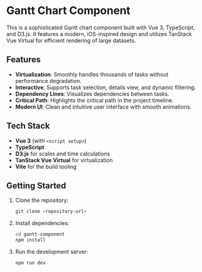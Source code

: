 # Gantt Chart Component

This is a sophisticated Gantt chart component built with Vue 3, TypeScript, and D3.js. It features a modern, iOS-inspired design and utilizes TanStack Vue Virtual for efficient rendering of large datasets.

## Features

- **Virtualization**: Smoothly handles thousands of tasks without performance degradation.
- **Interactive**: Supports task selection, details view, and dynamic filtering.
- **Dependency Lines**: Visualizes dependencies between tasks.
- **Critical Path**: Highlights the critical path in the project timeline.
- **Modern UI**: Clean and intuitive user interface with smooth animations.

## Tech Stack

- **Vue 3** (with `<script setup>`)
- **TypeScript**
- **D3.js** for scales and time calculations
- **TanStack Vue Virtual** for virtualization
- **Vite** for the build tooling

## Getting Started

1.  Clone the repository:
    ```bash
    git clone <repository-url>
    ```
2.  Install dependencies:
    ```bash
    cd gantt-component
    npm install
    ```
3.  Run the development server:
    ```bash
    npm run dev
    ```
